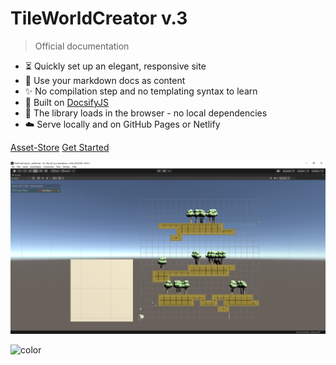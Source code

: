 <!-- TODO: Update title -->
<h1 id="cover-heading">
  TileWorldCreator v.3
</h1>

<!--
[![GitHub tags](https://img.shields.io/github/tag/MichaelCurrin/docsify-js-template.svg)](https://GitHub.com/MichaelCurrin/docsify-js-template/tags/) <!-- TODO: Update username and repo name -->

> Official documentation <!-- TODO: Replace with your description -->


<!-- TODO: Update to match your project's benefits/features. Git emojis work great here. -->

- :hourglass_flowing_sand: Quickly set up an elegant, responsive site
- :open_file_folder: Use your markdown docs as content
- :sparkles: No compilation step and no templating syntax to learn
- :nut_and_bolt: Built on [DocsifyJS](https://docsify.js.org/)
- :pushpin: The library loads in the browser - no local dependencies
- :cloud: Serve locally and on GitHub Pages or Netlify


[Asset-Store](https://assetstore.unity.com/) <!-- TODO: Remove on your copy of this template.-->
[Get Started](#docsifyjs-template) <!-- TODO: Use ID of your homepage heading -->

![](img/bg.png)
<!-- background color -->

![color](#f0f0f0)
